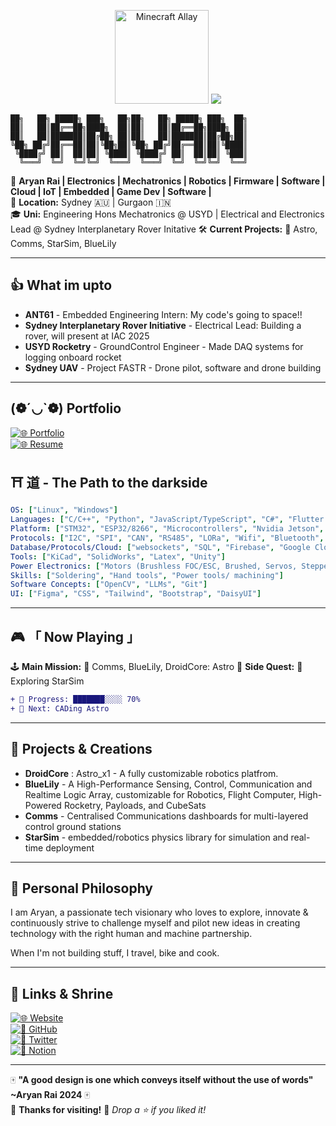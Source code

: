 <p align="center">
  <img src="https://tenor.com/view/minecraft-allay-mobvote-minecraft-live-mobvote2021-gif-23556599.gif" alt="Minecraft Allay" width="150"/>
  <img src="https://readme-typing-svg.demolab.com?font=Press+Start+2P&size=18&duration=2500&color=FFFFFF&background=446677&center=true&vCenter=true&lines=Welcome+to;YANYAN's;Git!;;">
</p>

```
██╗   ██╗ █████╗ ███╗   ██╗██╗   ██╗ █████╗ ███╗  ██╗
██║   ██║██╔══██╗████╗  ██║██║   ██║██╔══██╗████╗ ██║
██║   ██║███████║██╔██╗ ██║██║   ██║███████║██╔██╗██║
╚██╗ ██╔╝██╔══██║██║╚██╗██║╚██╗ ██╔╝██╔══██║██║╚████║
 ╚████╔╝ ██║  ██║██║ ╚████║ ╚████╔╝ ██║  ██║██║ ╚███║
  ╚═══╝  ╚═╝  ╚═╝╚═╝  ╚═══╝  ╚═══╝  ╚═╝  ╚═╝╚═╝  ╚══╝
```



🎌 **Aryan Rai | Electronics | Mechatronics | Robotics | Firmware | Software | Cloud | IoT | Embedded | Game Dev | Software |**  
📍 **Location:** Sydney 🇦🇺 | Gurgaon 🇮🇳  
🎓 **Uni:** Engineering Hons Mechatronics @ USYD | Electrical and Electronics Lead @ Sydney Interplanetary Rover Initative 
🛠 **Current Projects:** 🚀 Astro, Comms, StarSim, BlueLily

---
## 👍 **What im upto**

- **ANT61** - Embedded Engineering Intern: My code's going to space!!
- **Sydney Interplanetary Rover Initiative** - Electrical Lead: Building a rover, will present at IAC 2025 
- **USYD Rocketry** - GroundControl Engineer - Made DAQ systems for logging onboard rocket
- **Sydney UAV** - Project FASTR - Drone pilot, software and drone building

---

## (❁´◡`❁) **Portfolio**
[![🌐 Portfolio](https://img.shields.io/badge/Portfolio-aryanrai.github.io-ffcc00?style=for-the-badge)](https://www.canva.com/design/DAGrMs5FilU/B8yaZq9XQcU6J3cw5SShiA/edit?utm_content=DAGrMs5FilU&utm_campaign=designshare&utm_medium=link2&utm_source=sharebutton)  
[![🌐 Resume](https://img.shields.io/badge/Resume-aryanrai.github.io-ffcc00?style=for-the-badge)](https://tqelchlmlsqjqrpfbeio.supabase.co/storage/v1/object/public/resume/1750703265625-Aryan%20Rai%20Resume%20Current%20140625.pdf)  



## ⛩️ **道 - The Path to the darkside**  
```yaml
OS: ["Linux", "Windows"]
Languages: ["C/C++", "Python", "JavaScript/TypeScript", "C#", "Flutter (Partly)", "MATLAB (Partly)"]
Platform: ["STM32", "ESP32/8266", "Microcontrollers", "Nvidia Jetson", "Raspberry Pi", "Arduino"]
Protocols: ["I2C", "SPI", "CAN", "RS485", "LORa", "Wifi", "Bluetooth", "BLE"]
Database/Protocols/Cloud: ["websockets", "SQL", "Firebase", "Google Cloud", "Suprabase", "Rest", "MQTT"]
Tools: ["KiCad", "SolidWorks", "Latex", "Unity"]
Power Electronics: ["Motors (Brushless FOC/ESC, Brushed, Servos, Stepper)", "Battery Systems (LIPo, Liion)", "Latex", "Unity", "Linear Actuators", "Relays/Switching Methods"]
Skills: ["Soldering", "Hand tools", "Power tools/ machining"]
Software Concepts: ["OpenCV", "LLMs", "Git"]
UI: ["Figma", "CSS", "Tailwind", "Bootstrap", "DaisyUI"]
```

---

## 🎮 **「 Now Playing 」**  
🕹️ **Main Mission:** 🏮 Comms, BlueLily, DroidCore: Astro
📡 **Side Quest:** 🔴 Exploring StarSim
```diff
+ 🚀 Progress: ███████░░░░ 70%
+ 🎯 Next: CADing Astro
```

---

## 🧰 **Projects & Creations**

- **DroidCore** : Astro_x1 - A fully customizable robotics platfrom.
- **BlueLily** - A High-Performance Sensing, Control, Communication and Realtime Logic Array, customizable for Robotics, Flight Computer, High-Powered Rocketry, Payloads, and CubeSats
- **Comms** - Centralised Communications dashboards for multi-layered control ground stations
- **StarSim** - embedded/robotics physics library for simulation and real-time deployment

---

## 💭 **Personal Philosophy**

I am Aryan, a passionate tech visionary who loves to explore, innovate & continuously strive to challenge myself and pilot new ideas in creating technology with the right human and machine partnership.

When I'm not building stuff, I travel, bike and cook.

---

## 🏯 **Links & Shrine**  
[![🌐 Website](https://img.shields.io/badge/Website-aryanrai.github.io-ffcc00?style=for-the-badge)](https://aryanrai.github.io/)  
[![🐙 GitHub](https://img.shields.io/badge/GitHub-@aryanrai-333?style=for-the-badge&logo=github)](https://github.com/aryanrai)  
[![📡 Twitter](https://img.shields.io/badge/Twitter-@yourhandle-1DA1F2?style=for-the-badge&logo=twitter)](https://twitter.com/yourhandle)  
[![📓 Notion](https://img.shields.io/badge/Notion-000000?style=for-the-badge&logo=notion)](https://notion.so/)  

---

🀄 **"A good design is one which conveys itself without the use of words" ~Aryan Rai 2024** 🀄  
🏯 **Thanks for visiting!** 🚀 *Drop a ⭐ if you liked it!*
